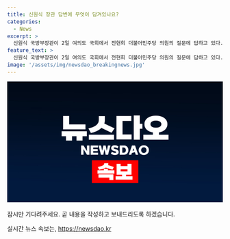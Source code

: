 ```yaml
---
title: 신원식 장관 답변에 무엇이 담겨있나요?
categories:
  - News
excerpt: >
  신원식 국방부장관이 2일 여의도 국회에서 전현희 더불어민주당 의원의 질문에 답하고 있다. 이는 제415회 국회(임시회) 4차 본회의의 정치·외교·통일·안보 분야 대정부질문으로 진행된 것으로 알려졌다.
feature_text: >
  신원식 국방부장관이 2일 여의도 국회에서 전현희 더불어민주당 의원의 질문에 답하고 있다. 이는 제415회 국회(임시회) 4차 본회의의 정치·외교·통일·안보 분야 대정부질문으로 진행된 것으로 알려졌다.
image: '/assets/img/newsdao_breakingnews.jpg'
---
```


<p><img src="/assets/img/newsdao_breakingnews.jpg" alt="ontimetimes 속보" /></p>

<p>잠시만 기다려주세요. 곧 내용을 작성하고 보내드리도록 하겠습니다.</p>
실시간 뉴스 속보는, <a href="https://newsdao.kr" rel="dofollow">https://newsdao.kr</a>


